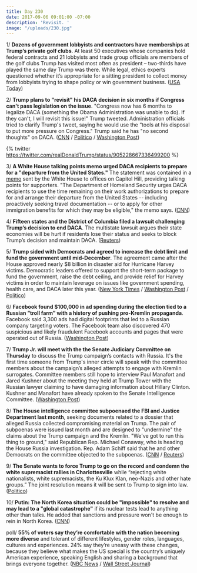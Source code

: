 ```yaml
---
title: Day 230
date: 2017-09-06 09:01:00 -07:00
description: 'Revisit. '
image: "/uploads/230.jpg"
---
```


1/ **Dozens of government lobbyists and contractors have memberships at Trump’s private golf clubs**. At least 50 executives whose companies hold federal contracts and 21 lobbyists and trade group officials are members of the golf clubs Trump has visited most often as president – two-thirds have played the same day Trump was there. While legal, ethics experts questioned whether it’s appropriate for a sitting president to collect money from lobbyists trying to shape policy or win government business. ([USA Today](https://www.usatoday.com/story/news/2017/09/06/trump-gets-millions-golf-members-ceos-and-lobbyists-get-access-president/632505001/))

2/ **Trump plans to "revisit" his DACA decision in six months if Congress can't pass legislation on the issue**.  "Congress now has 6 months to legalize DACA (something the Obama Administration was unable to do). If they can't, I will revisit this issue!" Trump tweeted. Administration officials tried to clarify Trump's tweet, saying he would use the “tools at his disposal to put more pressure on Congress." Trump said he has "no second thoughts" on DACA. ([CNN](http://www.cnn.com/2017/09/05/politics/donald-trump-revisit-daca/index.html) / [Politico](http://www.politico.com/story/2017/09/06/trump-daca-dreamers-tweet-justice-department-242375?lo=ap_a1) / [Washington Post](https://www.washingtonpost.com/news/post-politics/wp/2017/09/06/trump-no-second-thoughts-on-daca-decision/))

{% twitter https://twitter.com/realDonaldTrump/status/905228667336499200 %}

3/ **A White House talking points memo urged DACA recipients to prepare for a "departure from the United States."** The statement was contained in a [memo](http://i2.cdn.turner.com/cnn/2017/images/09/05/daca.talking.points%5B8%5D.pdf) sent by the White House to offices on Capitol Hill, providing talking points for supporters. "The Department of Homeland Security urges DACA recipients to use the time remaining on their work authorizations to prepare for and arrange their departure from the United States -- including proactively seeking travel documentation -- or to apply for other immigration benefits for which they may be eligible," the memo says. ([CNN](http://www.cnn.com/2017/09/05/politics/white-house-memo-daca-recipients-leave/index.html))

4/ **Fifteen states and the District of Columbia filed a lawsuit challenging Trump’s decision to end DACA**. The multistate lawsuit argues their state economies will be hurt if residents lose their status and seeks to block Trump’s decision and maintain DACA. ([Reuters](https://www.reuters.com/article/us-usa-immigration-ny/states-file-lawsuit-challenging-trump-decision-on-dreamers-idUSKCN1BH1HS))

5/ **Trump sided with Democrats and agreed to increase the debt limit and fund the government until mid-December**. The agreement came after the House approved nearly $8 billion in disaster aid for Hurricane Harvey victims. Democratic leaders offered to support the short-term package to fund the government, raise the debt ceiling, and provide relief for Harvey victims in order to maintain leverage on issues like government spending, health care, and DACA later this year.  ([New York Times](https://www.nytimes.com/2017/09/06/us/politics/house-vote-harvey-aid-debt-ceiling.html) / [Washington Post](https://www.washingtonpost.com/powerpost/house-prepares-for-harvey-relief-vote/2017/09/06/62919058-92fc-11e7-89fa-bb822a46da5b_story.html) / [Politico](http://www.politico.com/story/2017/09/06/schumer-and-pelosi-offer-support-for-harvey-aid-and-debt-limit-boost-242376?lo=ap_d1))

6/ **Facebook found $100,000 in ad spending during the election tied to a Russian “troll farm” with a history of pushing pro-Kremlin propaganda**. Facebook said 3,300 ads had digital footprints that led to a Russian company targeting voters. The Facebook team also discovered 470 suspicious and likely fraudulent Facebook accounts and pages that were operated out of Russia. ([Washington Post](https://www.washingtonpost.com/politics/facebook-says-it-sold-political-ads-to-russian-company-during-2016-election/2017/09/06/32f01fd2-931e-11e7-89fa-bb822a46da5b_story.html))

7/ **Trump Jr. will meet with the the Senate Judiciary Committee on Thursday** to discuss the Trump campaign’s contacts with Russia. It's the first time someone from Trump's inner circle will speak with the committee members about the campaign’s alleged attempts to engage with Kremlin surrogates. Committee members still hope to interview Paul Manafort and Jared Kushner about the meeting they held at Trump Tower with the Russian lawyer claiming to have damaging information about Hillary Clinton. Kushner and Manafort have already spoken to the Senate Intelligence Committee. ([Washington Post](https://www.washingtonpost.com/powerpost/senate-judiciarys-meeting-with-trump-jr-scheduled-for-thursday/2017/09/05/8a4ac918-9291-11e7-8754-d478688d23b4_story.html))

8/ **The House intelligence committee subpoenaed the FBI and Justice Department last month**, seeking documents related to a dossier that alleged Russia collected compromising material on Trump. The pair of subpoenas were issued last month and are designed to "undermine" the claims about the Trump campaign and the Kremlin. "We've got to run this thing to ground," said Republican Rep. Michael Conaway, who is heading the House Russia investigation. Rep. Adam Schiff said that he and other Democrats on the committee objected to the subpoenas. ([CNN](http://www.cnn.com/2017/09/05/politics/house-intelligence-committee-subpoena-fbi-justice/index.html) / [Reuters](https://www.reuters.com/article/us-usa-trump-russia-schiff/u-s-house-panel-issues-subpoenas-to-justice-department-over-trump-dossier-democrat-idUSKCN1BH08M))

9/ **The Senate wants to force Trump to go on the record and condemn the white supremacist rallies in Charlottesville** while “rejecting white nationalists, white supremacists, the Ku Klux Klan, neo-Nazis and other hate groups.” The joint resolution means it will be sent to Trump to sign into law. ([Politico](http://www.politico.com/story/2017/09/06/senate-charlottesville-trump-hate-groups-242361))

10/ **Putin: The North Korea situation could be "impossible" to resolve and may lead to a "global catastrophe"** if its nuclear tests lead to anything other than talks. He added that sanctions and pressure won't be enough to rein in North Korea. ([CNN](http://www.cnn.com/2017/09/06/asia/north-korea-russia-vladivostok/index.html))

poll/ **55% of voters say they’re comfortable with the nation becoming more diverse** and tolerant of different lifestyles, gender roles, languages, cultures and experiences. 24% say they’re uneasy with these changes, because they believe what makes the US special is the country’s uniquely American experience, speaking English and sharing a background that brings everyone together. ([NBC News](https://www.nbcnews.com/politics/first-read/trump-clinton-voters-divided-over-changing-america-n798926) / [Wall Street Journal](https://www.wsj.com/articles/political-divisions-in-u-s-are-widening-long-lasting-poll-shows-1504670461))